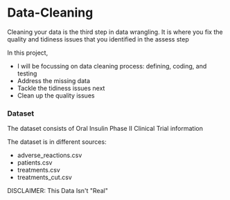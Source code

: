 # Data-Cleaning
Cleaning your data is the third step in data wrangling. It is where you fix the quality and tidiness issues that you identified in the assess step


In this project, 
- I will be focussing on data cleaning process: defining, coding, and testing 
- Address the missing data 
- Tackle the tidiness issues next
- Clean up the quality issues

### Dataset 

The dataset consists of Oral Insulin Phase II Clinical Trial information

The dataset is in different sources: 

- adverse_reactions.csv 
- patients.csv
- treatments.csv 
- treatments_cut.csv

DISCLAIMER: This Data Isn't "Real" 




